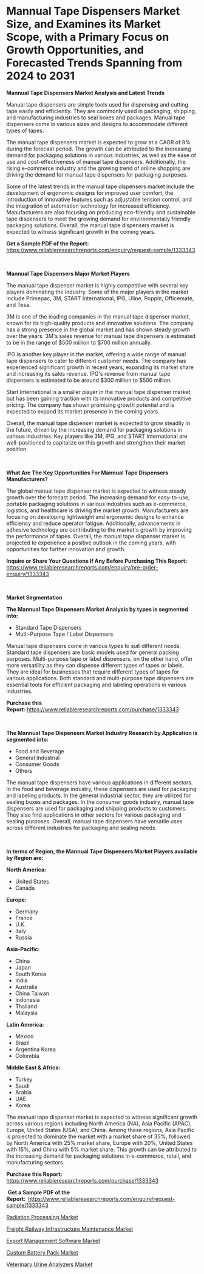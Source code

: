 <p><h1>Mannual Tape Dispensers Market Size, and Examines its Market Scope, with a Primary Focus on Growth Opportunities, and Forecasted Trends Spanning from 2024 to 2031</h1></p><p><strong>Mannual Tape Dispensers Market Analysis and Latest Trends</strong></p>
<p><p>Manual tape dispensers are simple tools used for dispensing and cutting tape easily and efficiently. They are commonly used in packaging, shipping, and manufacturing industries to seal boxes and packages. Manual tape dispensers come in various sizes and designs to accommodate different types of tapes.</p><p>The manual tape dispensers market is expected to grow at a CAGR of 9% during the forecast period. The growth can be attributed to the increasing demand for packaging solutions in various industries, as well as the ease of use and cost-effectiveness of manual tape dispensers. Additionally, the rising e-commerce industry and the growing trend of online shopping are driving the demand for manual tape dispensers for packaging purposes.</p><p>Some of the latest trends in the manual tape dispensers market include the development of ergonomic designs for improved user comfort, the introduction of innovative features such as adjustable tension control, and the integration of automation technology for increased efficiency. Manufacturers are also focusing on producing eco-friendly and sustainable tape dispensers to meet the growing demand for environmentally friendly packaging solutions. Overall, the manual tape dispensers market is expected to witness significant growth in the coming years.</p></p>
<p><strong>Get a Sample PDF of the Report:&nbsp;</strong> <a href="https://www.reliableresearchreports.com/enquiry/request-sample/1333343">https://www.reliableresearchreports.com/enquiry/request-sample/1333343</a></p>
<p>&nbsp;</p>
<p><strong>Mannual Tape Dispensers Major Market Players</strong></p>
<p><p>The manual tape dispenser market is highly competitive with several key players dominating the industry. Some of the major players in the market include Primepac, 3M, START International, IPG, Uline, Poppin, Officemate, and Tesa.</p><p>3M is one of the leading companies in the manual tape dispenser market, known for its high-quality products and innovative solutions. The company has a strong presence in the global market and has shown steady growth over the years. 3M's sales revenue for manual tape dispensers is estimated to be in the range of $500 million to $700 million annually.</p><p>IPG is another key player in the market, offering a wide range of manual tape dispensers to cater to different customer needs. The company has experienced significant growth in recent years, expanding its market share and increasing its sales revenue. IPG's revenue from manual tape dispensers is estimated to be around $300 million to $500 million.</p><p>Start International is a smaller player in the manual tape dispenser market but has been gaining traction with its innovative products and competitive pricing. The company has shown promising growth potential and is expected to expand its market presence in the coming years.</p><p>Overall, the manual tape dispenser market is expected to grow steadily in the future, driven by the increasing demand for packaging solutions in various industries. Key players like 3M, IPG, and START International are well-positioned to capitalize on this growth and strengthen their market position.</p></p>
<p>&nbsp;</p>
<p><strong>What Are The Key Opportunities For Mannual Tape Dispensers Manufacturers?</strong></p>
<p><p>The global manual tape dispenser market is expected to witness steady growth over the forecast period. The increasing demand for easy-to-use, portable packaging solutions in various industries such as e-commerce, logistics, and healthcare is driving the market growth. Manufacturers are focusing on developing lightweight and ergonomic designs to enhance efficiency and reduce operator fatigue. Additionally, advancements in adhesive technology are contributing to the market's growth by improving the performance of tapes. Overall, the manual tape dispenser market is projected to experience a positive outlook in the coming years, with opportunities for further innovation and growth.</p></p>
<p><strong>Inquire or Share Your Questions If Any Before Purchasing This Report:</strong> <a href="https://www.reliableresearchreports.com/enquiry/pre-order-enquiry/1333343">https://www.reliableresearchreports.com/enquiry/pre-order-enquiry/1333343</a></p>
<p>&nbsp;</p>
<p><strong>Market Segmentation</strong></p>
<p><strong>The Mannual Tape Dispensers Market Analysis by types is segmented into:</strong></p>
<p><ul><li>Standard Tape Dispensers</li><li>Mutli-Purpose Tape / Label Dispensers</li></ul></p>
<p><p>Manual tape dispensers come in various types to suit different needs. Standard tape dispensers are basic models used for general packing purposes. Multi-purpose tape or label dispensers, on the other hand, offer more versatility as they can dispense different types of tapes or labels. They are ideal for businesses that require different types of tapes for various applications. Both standard and multi-purpose tape dispensers are essential tools for efficient packaging and labeling operations in various industries.</p></p>
<p><strong>Purchase this Report:&nbsp;</strong><a href="https://www.reliableresearchreports.com/purchase/1333343">https://www.reliableresearchreports.com/purchase/1333343</a></p>
<p>&nbsp;</p>
<p><strong>The Mannual Tape Dispensers Market Industry Research by Application is segmented into:</strong></p>
<p><ul><li>Food and Beverage</li><li>General Industrial</li><li>Consumer Goods</li><li>Others</li></ul></p>
<p><p>The manual tape dispensers have various applications in different sectors. In the food and beverage industry, these dispensers are used for packaging and labeling products. In the general industrial sector, they are utilized for sealing boxes and packages. In the consumer goods industry, manual tape dispensers are used for packaging and shipping products to customers. They also find applications in other sectors for various packaging and sealing purposes. Overall, manual tape dispensers have versatile uses across different industries for packaging and sealing needs.</p></p>
<p>&nbsp;</p>
<p><strong>In terms of Region, the Mannual Tape Dispensers Market Players available by Region are:</strong></p>
<p>
    <p> <strong> North America: </strong>
        <ul>
            <li>United States</li>
            <li>Canada</li>
        </ul>
        </p> 
    <p> <strong> Europe: </strong>
        <ul>
            <li>Germany</li>
            <li>France</li>
            <li>U.K.</li>
            <li>Italy</li>
            <li>Russia</li>
        </ul>
        </p> 
    <p> <strong> Asia-Pacific: </strong>
        <ul>
            <li>China</li>
            <li>Japan</li>
            <li>South Korea</li>
            <li>India</li>
            <li>Australia</li>
            <li>China Taiwan</li>
            <li>Indonesia</li>
            <li>Thailand</li>
            <li>Malaysia</li>
        </ul>
        </p> 
    <p> <strong> Latin America: </strong>
        <ul>
            <li>Mexico</li>
            <li>Brazil</li>
            <li>Argentina Korea</li>
            <li>Colombia</li>
        </ul>
        </p> 
    <p> <strong> Middle East & Africa: </strong>
        <ul>
            <li>Turkey</li>
            <li>Saudi</li>
            <li>Arabia</li>
            <li>UAE</li>
            <li>Korea</li>
        </ul>
    </p>
    </p>
<p><p>The manual tape dispenser market is expected to witness significant growth across various regions including North America (NA), Asia Pacific (APAC), Europe, United States (USA), and China. Among these regions, Asia Pacific is projected to dominate the market with a market share of 35%, followed by North America with 25% market share, Europe with 20%, United States with 15%, and China with 5% market share. This growth can be attributed to the increasing demand for packaging solutions in e-commerce, retail, and manufacturing sectors.</p></p>
<p><strong>Purchase this Report: </strong><a href="https://www.reliableresearchreports.com/purchase/1333343">https://www.reliableresearchreports.com/purchase/1333343</a></p>
<p>&nbsp;<strong>Get a Sample PDF of the Report:&nbsp;&nbsp;</strong><a href="https://www.reliableresearchreports.com/enquiry/request-sample/1333343">https://www.reliableresearchreports.com/enquiry/request-sample/1333343</a></p>
<p><strong></strong></p>
<p><p><a href="https://medium.com/@aliabrakus/radiation-processing-market-size-reveals-the-best-marketing-channels-in-global-industry-7b712c89cbfb">Radiation Processing Market</a></p><p><a href="https://github.com/jhcraigie/Market-Research-Report-List-2/blob/main/freight-railway-infrastructure-maintenance-market.md">Freight Railway Infrastructure Maintenance Market</a></p><p><a href="https://medium.com/@aliabrakus/export-management-software-market-comprehensive-assessment-by-type-application-and-geography-769d3e09a964">Export Management Software Market</a></p><p><a href="https://medium.com/@aliabrakus/custom-battery-pack-nbsp-market-focuses-on-market-share-size-and-projected-forecast-till-2031-1aff3c1326b0">Custom Battery Pack Market</a></p><p><a href="https://github.com/sonuprakash1/Market-Research-Report-List-1/blob/main/veterinary-urine-analyzers-market.md">Veterinary Urine Analyzers Market</a></p></p>